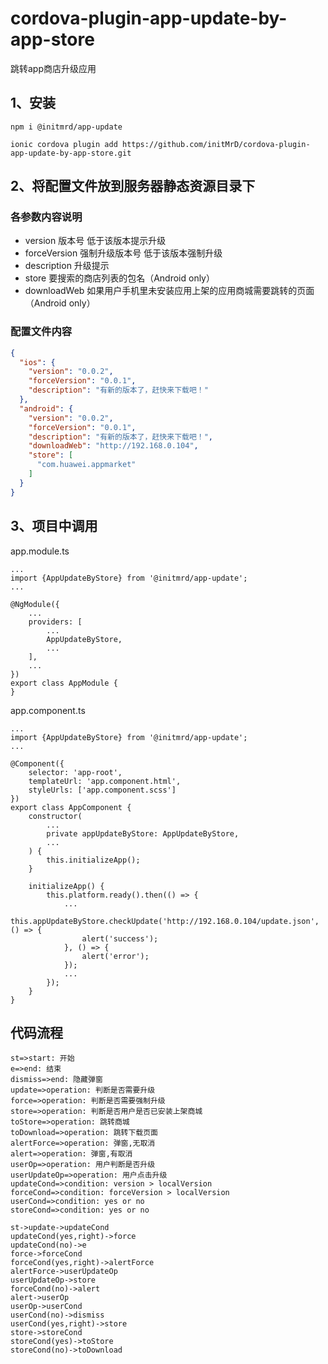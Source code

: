 # cordova-plugin-app-update-by-app-store
跳转app商店升级应用

## 1、安装
```
npm i @initmrd/app-update  
```
```
ionic cordova plugin add https://github.com/initMrD/cordova-plugin-app-update-by-app-store.git
```
## 2、将配置文件放到服务器静态资源目录下

### 各参数内容说明

- version 版本号 低于该版本提示升级
- forceVersion 强制升级版本号 低于该版本强制升级
- description 升级提示
- store 要搜索的商店列表的包名（Android only）
- downloadWeb 如果用户手机里未安装应用上架的应用商城需要跳转的页面（Android only）

### 配置文件内容

```json
{
  "ios": {
    "version": "0.0.2",
    "forceVersion": "0.0.1",
    "description": "有新的版本了，赶快来下载吧！"
  },
  "android": {
    "version": "0.0.2",
    "forceVersion": "0.0.1",
    "description": "有新的版本了，赶快来下载吧！",
    "downloadWeb": "http://192.168.0.104",
    "store": [
      "com.huawei.appmarket"
    ]
  }
}
```
## 3、项目中调用
app.module.ts
```
...
import {AppUpdateByStore} from '@initmrd/app-update';
...

@NgModule({
    ...
    providers: [
        ...
        AppUpdateByStore,
        ...
    ],
    ...
})
export class AppModule {
}
```

app.component.ts
```
...
import {AppUpdateByStore} from '@initmrd/app-update';
...

@Component({
    selector: 'app-root',
    templateUrl: 'app.component.html',
    styleUrls: ['app.component.scss']
})
export class AppComponent {
    constructor(
        ...
        private appUpdateByStore: AppUpdateByStore,
        ...
    ) {
        this.initializeApp();
    }

    initializeApp() {
        this.platform.ready().then(() => {
            ...
            this.appUpdateByStore.checkUpdate('http://192.168.0.104/update.json', () => {
                alert('success');
            }, () => {
                alert('error');
            });
            ...
        });
    }
}
```

## 代码流程
```flow
st=>start: 开始
e=>end: 结束
dismiss=>end: 隐藏弹窗
update=>operation: 判断是否需要升级
force=>operation: 判断是否需要强制升级
store=>operation: 判断是否用户是否已安装上架商城
toStore=>operation: 跳转商城
toDownload=>operation: 跳转下载页面
alertForce=>operation: 弹窗,无取消
alert=>operation: 弹窗,有取消
userOp=>operation: 用户判断是否升级
userUpdateOp=>operation: 用户点击升级
updateCond=>condition: version > localVersion
forceCond=>condition: forceVersion > localVersion
userCond=>condition: yes or no
storeCond=>condition: yes or no

st->update->updateCond
updateCond(yes,right)->force
updateCond(no)->e
force->forceCond
forceCond(yes,right)->alertForce
alertForce->userUpdateOp
userUpdateOp->store
forceCond(no)->alert
alert->userOp
userOp->userCond
userCond(no)->dismiss
userCond(yes,right)->store
store->storeCond
storeCond(yes)->toStore
storeCond(no)->toDownload

```
